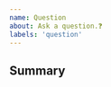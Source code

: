 ```yaml
---
name: Question
about: Ask a question.❓
labels: 'question'
---
```


## Summary

<!-- What do you need help with? -->

<!--- -->
